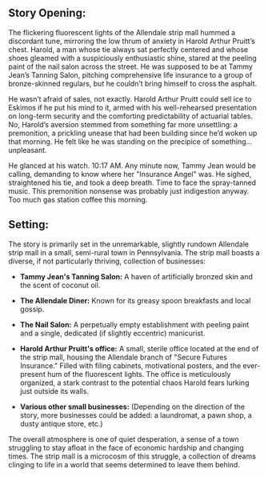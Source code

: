 ## Story Opening:

The flickering fluorescent lights of the Allendale strip mall hummed a discordant tune, mirroring the low thrum of anxiety in Harold Arthur Pruitt’s chest. Harold, a man whose tie always sat perfectly centered and whose shoes gleamed with a suspiciously enthusiastic shine, stared at the peeling paint of the nail salon across the street. He was supposed to be at Tammy Jean’s Tanning Salon, pitching comprehensive life insurance to a group of bronze-skinned regulars, but he couldn’t bring himself to cross the asphalt.

He wasn’t afraid of sales, not exactly. Harold Arthur Pruitt could sell ice to Eskimos if he put his mind to it, armed with his well-rehearsed presentation on long-term security and the comforting predictability of actuarial tables. No, Harold’s aversion stemmed from something far more unsettling: a premonition, a prickling unease that had been building since he’d woken up that morning. He felt like he was standing on the precipice of something… unpleasant.

He glanced at his watch. 10:17 AM. Any minute now, Tammy Jean would be calling, demanding to know where her "Insurance Angel" was. He sighed, straightened his tie, and took a deep breath. Time to face the spray-tanned music. This premonition nonsense was probably just indigestion anyway. Too much gas station coffee this morning.

## Setting:

The story is primarily set in the unremarkable, slightly rundown Allendale strip mall in a small, semi-rural town in Pennsylvania. The strip mall boasts a diverse, if not particularly thriving, collection of businesses:

*   **Tammy Jean's Tanning Salon:** A haven of artificially bronzed skin and the scent of coconut oil.

*   **The Allendale Diner:** Known for its greasy spoon breakfasts and local gossip.

*   **The Nail Salon:** A perpetually empty establishment with peeling paint and a single, dedicated (if slightly eccentric) manicurist.

*   **Harold Arthur Pruitt's office:** A small, sterile office located at the end of the strip mall, housing the Allendale branch of "Secure Futures Insurance." Filled with filing cabinets, motivational posters, and the ever-present hum of the fluorescent lights. The office is meticulously organized, a stark contrast to the potential chaos Harold fears lurking just outside its walls.

*   **Various other small businesses:** (Depending on the direction of the story, more businesses could be added: a laundromat, a pawn shop, a dusty antique store, etc.)

The overall atmosphere is one of quiet desperation, a sense of a town struggling to stay afloat in the face of economic hardship and changing times. The strip mall is a microcosm of this struggle, a collection of dreams clinging to life in a world that seems determined to leave them behind.
